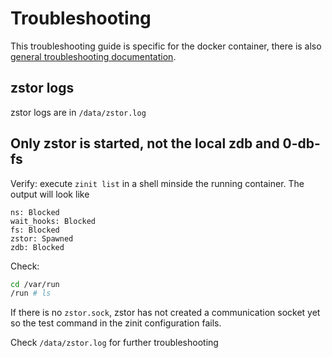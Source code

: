 # Troubleshooting

This troubleshooting guide is specific for the docker container, there is also [general troubleshooting documentation](../docs/troubleshooting.md).

## zstor logs

zstor logs are in `/data/zstor.log`

## Only zstor is started, not the local zdb and 0-db-fs

Verify: execute `zinit list` in a shell minside the running container.
The output will look like

```log
ns: Blocked
wait_hooks: Blocked
fs: Blocked
zstor: Spawned
zdb: Blocked
```

Check:

```sh
cd /var/run
/run # ls
```

If there is no `zstor.sock`, zstor has not created a communication socket yet so the test command in the zinit configuration fails.

Check `/data/zstor.log` for further troubleshooting
